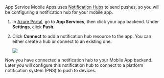 App Service Mobile Apps uses [Notification Hubs] to send pushes, so you will be configuring a notification hub for your mobile app.

1. In [Azure Portal], go to **App Services**, then click your app backend. Under **Settings**, click **Push**.
2. Click **Connect** to add a notification hub resource to the app. You can either create a hub or connect to an existing one.
   
    ![](./media/app-service-mobile-create-notification-hub/configure-hub-flow.png)

Now you have connected a notification hub to your Mobile App backend. Later you will configure this notification hub to connect to a platform notification system (PNS) to push to devices.

[Azure Portal]: https://portal.azure.com/
[Notification Hubs]: https://azure.microsoft.com/en-us/documentation/articles/notification-hubs-push-notification-overview/